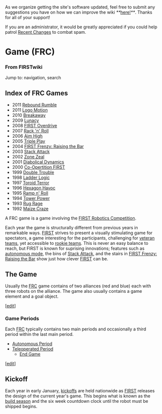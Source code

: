 As we organize getting the site's software updated, feel free to submit any
suggestions you have on how we can improve the wiki
_**_[here!](/index.php/User:Hallry/Suggestions "User:Hallry/Suggestions"
)_**_. Thanks for all of your support!

If you are an administrator, it would be greatly appreciated if you could help
patrol [Recent Changes](/index.php/Special:Recentchanges
"Special:Recentchanges" ) to combat spam.

# Game (FRC)

### From FIRSTwiki

Jump to: navigation, search

Index of FRC Games  
---  
  
  * 2011 [Rebound Rumble](/index.php/Rebound_Rumble "Rebound Rumble" )
  * 2011 [Logo Motion](/index.php/Logo_Motion "Logo Motion" )
  * 2010 [Breakaway](/index.php/Breakaway "Breakaway" )
  * 2009 [Lunacy](/index.php/Lunacy "Lunacy" )
  * 2008 [FIRST Overdrive](/index.php/FIRST_Overdrive "FIRST Overdrive" )
  * 2007 [Rack 'n' Roll](/index.php/Rack_%27n%27_Roll "Rack 'n' Roll" )
  * 2006 [Aim High](/index.php/Aim_High "Aim High" )
  * 2005 [Triple Play](/index.php/Triple_Play "Triple Play" )
  * 2004 [FIRST Frenzy: Raising the Bar](/index.php/FIRST_Frenzy:_Raising_the_Bar "FIRST Frenzy: Raising the Bar" )
  * 2003 [Stack Attack](/index.php/Stack_Attack "Stack Attack" )
  * 2002 [Zone Zeal](/index.php/Zone_Zeal "Zone Zeal" )
  * 2001 [Diabolical Dynamics](/index.php/Diabolical_Dynamics "Diabolical Dynamics" )
  * 2000 [Co-Opertition FIRST](/index.php/Co-Opertition_FIRST "Co-Opertition FIRST" )
  * 1999 [Double Trouble](/index.php/Double_Trouble "Double Trouble" )
  * 1998 [Ladder Logic](/index.php/Ladder_Logic "Ladder Logic" )
  * 1997 [Toroid Terror](/index.php/Toroid_Terror "Toroid Terror" )
  * 1996 [Hexagon Havoc](/index.php/Hexagon_Havoc "Hexagon Havoc" )
  * 1995 [Ramp n' Roll](/index.php/Ramp_n%27_Roll "Ramp n' Roll" )
  * 1994 [Tower Power](/index.php/Tower_Power "Tower Power" )
  * 1993 [Rug Rage](/index.php/Rug_Rage "Rug Rage" )
  * 1992 [Maize Craze](/index.php/Maize_Craze "Maize Craze" )  
  
  

A FRC game is a game involving the [FIRST Robotics
Competition](/index.php/FIRST_Robotics_Competition "FIRST Robotics
Competition" ).

Each year the game is structurally different from previous years in remarkable
ways. [FIRST](/index.php/FIRST "FIRST" ) strives to present a visually
stimulating game for spectators, a game interesting for the participants,
challenging for [veteran teams](/index.php/Veteran_teams "Veteran teams" ),
yet accessible to [rookie teams](/index.php/Rookie_teams "Rookie teams" ).
This is never an easy balance to reach, but FIRST is known for suprising
innovations; features such as [autonomous mode](/index.php/Autonomous_mode
"Autonomous mode" ), the bins of [Stack Attack](/index.php/Stack_Attack "Stack
Attack" ), and the stairs in [FIRST Frenzy: Raising the
Bar](/index.php/FIRST_Frenzy:_Raising_the_Bar "FIRST Frenzy: Raising the Bar"
) show just how clever [FIRST](/index.php/FIRST "FIRST" ) can be.


## The Game

Usually the [FRC](/index.php/FRC "FRC" ) game contains of two alliances (red
and blue) each with three robots on the alliance. The game also usually
contains a game element and a goal object.

[[edit](/index.php?title=Game_%28FRC%29&action=edit&section=2 "Edit section:
Game Periods" )]

### Game Periods

Each [FRC](/index.php/FRC "FRC" ) typically contains two main periods and
occasionally a third period within the last main period.

  * [Autonomous Period](/index.php/Autonomous_Period "Autonomous Period" )
  * [Teleoperated Period](/index.php/Teleoperated_Period "Teleoperated Period" )
    * [End Game](/index.php/End_Game "End Game" )

[[edit](/index.php?title=Game_%28FRC%29&action=edit&section=3 "Edit section:
Kickoff" )]

## Kickoff

Each year in early January, [kickoffs](/index.php/Kickoff "Kickoff" ) are held
nationwide as [FIRST](/index.php/FIRST "FIRST" ) releases the design of the
current year's game. This begins what is known as the [build
season](/index.php/Build_season "Build season" ) and the six week countdown
clock until the robot must be shipped begins.

